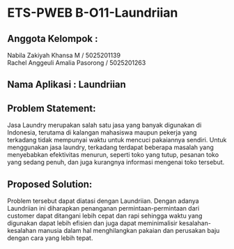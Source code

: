 # ETS-PWEB B-O11-Laundriian

## Anggota Kelompok :
Nabila Zakiyah Khansa M / 5025201139 </br>
Rachel Anggeuli Amalia Pasorong / 5025201263

## Nama Aplikasi : Laundriian

## Problem Statement:
Jasa Laundry merupakan salah satu jasa yang banyak digunakan di Indonesia, terutama di kalangan mahasiswa maupun pekerja yang terkadang tidak mempunyai waktu untuk mencuci pakaiannya sendiri. Untuk menggunakan jasa laundry, terkadang terdapat beberapa masalah yang menyebabkan efektivitas menurun, seperti toko yang tutup, pesanan toko yang sedang penuh, dan juga kurangnya informasi mengenai toko tersebut.

## Proposed Solution:
Problem tersebut dapat diatasi dengan Laundriian. Dengan adanya Laundriian ini diharapkan penanganan permintaan-permintaan dari customer dapat ditangani lebih cepat dan rapi sehingga waktu yang digunakan dapat lebih efisien dan juga dapat meminimalisir kesalahan-kesalahan manusia dalam hal menghilangkan pakaian dan perusakan baju dengan cara yang lebih tepat.
